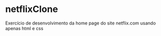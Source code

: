 # netflixClone
Exercício de desenvolvimento da home page do site netflix.com usando apenas html e css
